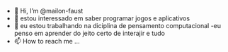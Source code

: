 - 👋 Hi, I’m @mailon-faust
- 👀 estou interessado em saber programar jogos e aplicativos 
- 🌱 eu estou trabalhando na diciplina de pensamento computacional
-eu penso  em aprender do jeito certo de interajir e tudo  
- 📫 How to reach me ...

<!---
mailon-faust/mailon-faust is a ✨ special ✨ repository because its `README.md` (this file) appears on your GitHub profile.
You can click the Preview link to take a look at your changes.
--->
